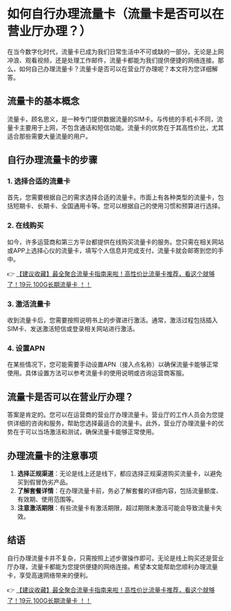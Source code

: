 # 如何自行办理流量卡（流量卡是否可以在营业厅办理？）

在当今数字化时代，流量卡已成为我们日常生活中不可或缺的一部分。无论是上网冲浪、观看视频，还是处理工作邮件，流量卡都能为我们提供便捷的网络连接。那么，如何自己办理流量卡？流量卡是否可以在营业厅办理呢？本文将为您详细解答。

## 流量卡的基本概念

流量卡，顾名思义，是一种专门提供数据流量的SIM卡。与传统的手机卡不同，流量卡主要用于上网，不包含通话和短信功能。流量卡的优势在于其高性价比，尤其适合那些需要大量流量的用户。

## 自行办理流量卡的步骤

### 1. 选择合适的流量卡

首先，您需要根据自己的需求选择合适的流量卡。市面上有各种类型的流量卡，包括短期卡、长期卡、全国通用卡等。您可以根据自己的使用习惯和预算进行选择。

### 2. 在线购买

如今，许多运营商和第三方平台都提供在线购买流量卡的服务。您只需在相关网站或APP上选择心仪的流量卡，填写个人信息并完成支付，流量卡就会邮寄到您的手中。

👉 [【建议收藏】最全聚合流量卡指南来啦！高性价比流量卡推荐，看这个就够了！19元 100G长期流量卡 ！！](https://bit.ly/Liuliangka)

### 3. 激活流量卡

收到流量卡后，您需要按照说明书上的步骤进行激活。通常，激活过程包括插入SIM卡、发送激活短信或登录相关网站进行激活。

### 4. 设置APN

在某些情况下，您可能需要手动设置APN（接入点名称）以确保流量卡能够正常使用。具体设置方法可以参考流量卡的使用说明或咨询运营商客服。

## 流量卡是否可以在营业厅办理？

答案是肯定的。您可以在运营商的营业厅办理流量卡。营业厅的工作人员会为您提供详细的咨询和服务，帮助您选择最适合的流量卡。此外，营业厅办理流量卡的优势在于可以当场激活和测试，确保流量卡能够正常使用。

## 办理流量卡的注意事项

1. **选择正规渠道**：无论是线上还是线下，都应选择正规渠道购买流量卡，以避免买到假冒伪劣产品。
2. **了解套餐详情**：在办理流量卡前，务必了解套餐的详细内容，包括流量额度、有效期、使用范围等。
3. **注意激活期限**：有些流量卡有激活期限，超过期限未激活可能会导致流量卡失效。

## 结语

自行办理流量卡并不复杂，只需按照上述步骤操作即可。无论是线上购买还是营业厅办理，流量卡都能为您提供便捷的网络连接。希望本文能帮助您顺利办理流量卡，享受高速网络带来的便利。

👉 [【建议收藏】最全聚合流量卡指南来啦！高性价比流量卡推荐，看这个就够了！19元 100G长期流量卡 ！！](https://bit.ly/Liuliangka)
